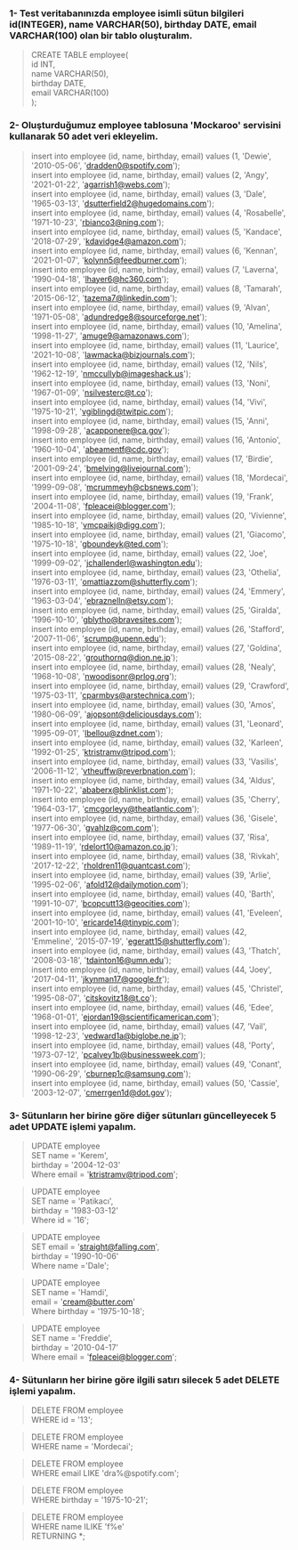 ### 1- Test veritabanınızda employee isimli sütun bilgileri id(INTEGER), name VARCHAR(50), birthday DATE, email VARCHAR(100) olan bir tablo oluşturalım.
> CREATE TABLE employee(<br>
	id INT,<br>
	name VARCHAR(50),<br>
	birthday DATE,<br>
	email VARCHAR(100)<br>
);
### 2- Oluşturduğumuz employee tablosuna 'Mockaroo' servisini kullanarak 50 adet veri ekleyelim.
>insert into employee (id, name, birthday, email) values (1, 'Dewie', '2010-05-06', 'dradden0@spotify.com');<br>
insert into employee (id, name, birthday, email) values (2, 'Angy', '2021-01-22', 'agarrish1@webs.com');<br>
insert into employee (id, name, birthday, email) values (3, 'Dale', '1965-03-13', 'dsutterfield2@hugedomains.com');<br>
insert into employee (id, name, birthday, email) values (4, 'Rosabelle', '1971-10-23', 'rbianco3@ning.com');<br>
insert into employee (id, name, birthday, email) values (5, 'Kandace', '2018-07-29', 'kdavidge4@amazon.com');<br>
insert into employee (id, name, birthday, email) values (6, 'Kennan', '2021-01-07', 'kolynn5@feedburner.com');<br>
insert into employee (id, name, birthday, email) values (7, 'Laverna', '1990-04-18', 'lhayer6@hc360.com');<br>
insert into employee (id, name, birthday, email) values (8, 'Tamarah', '2015-06-12', 'tazema7@linkedin.com');<br>
insert into employee (id, name, birthday, email) values (9, 'Alvan', '1971-05-08', 'adundredge8@sourceforge.net');<br>
insert into employee (id, name, birthday, email) values (10, 'Amelina', '1998-11-27', 'amuge9@amazonaws.com');<br>
insert into employee (id, name, birthday, email) values (11, 'Laurice', '2021-10-08', 'lawmacka@bizjournals.com');<br>
insert into employee (id, name, birthday, email) values (12, 'Nils', '1962-12-19', 'nmccullyb@imageshack.us');<br>
insert into employee (id, name, birthday, email) values (13, 'Noni', '1967-01-09', 'nsilvesterc@t.co');<br>
insert into employee (id, name, birthday, email) values (14, 'Vivi', '1975-10-21', 'vgiblingd@twitpic.com');<br>
insert into employee (id, name, birthday, email) values (15, 'Anni', '1998-09-28', 'acapponere@ca.gov');<br>
insert into employee (id, name, birthday, email) values (16, 'Antonio', '1960-10-04', 'abeamentf@cdc.gov');<br>
insert into employee (id, name, birthday, email) values (17, 'Birdie', '2001-09-24', 'bmelving@livejournal.com');<br>
insert into employee (id, name, birthday, email) values (18, 'Mordecai', '1999-09-08', 'mcrummeyh@cbsnews.com');<br>
insert into employee (id, name, birthday, email) values (19, 'Frank', '2004-11-08', 'fpleacei@blogger.com');<br>
insert into employee (id, name, birthday, email) values (20, 'Vivienne', '1985-10-18', 'vmcpaikj@digg.com');<br>
insert into employee (id, name, birthday, email) values (21, 'Giacomo', '1975-10-18', 'gboundeyk@ted.com');<br>
insert into employee (id, name, birthday, email) values (22, 'Joe', '1999-09-02', 'jchallenderl@washington.edu');<br>
insert into employee (id, name, birthday, email) values (23, 'Othelia', '1976-03-11', 'omattiazzom@shutterfly.com');<br>
insert into employee (id, name, birthday, email) values (24, 'Emmery', '1963-03-04', 'ebraznelln@etsy.com');<br>
insert into employee (id, name, birthday, email) values (25, 'Giralda', '1996-10-10', 'gblytho@bravesites.com');<br>
insert into employee (id, name, birthday, email) values (26, 'Stafford', '2007-11-06', 'scrump@upenn.edu');<br>
insert into employee (id, name, birthday, email) values (27, 'Goldina', '2015-08-22', 'grouthornq@dion.ne.jp');<br>
insert into employee (id, name, birthday, email) values (28, 'Nealy', '1968-10-08', 'nwoodisonr@prlog.org');<br>
insert into employee (id, name, birthday, email) values (29, 'Crawford', '1975-03-11', 'cparmbys@arstechnica.com');<br>
insert into employee (id, name, birthday, email) values (30, 'Amos', '1980-06-09', 'ajopsont@deliciousdays.com');<br>
insert into employee (id, name, birthday, email) values (31, 'Leonard', '1995-09-01', 'lbellou@zdnet.com');<br>
insert into employee (id, name, birthday, email) values (32, 'Karleen', '1992-01-25', 'ktristramv@tripod.com');<br>
insert into employee (id, name, birthday, email) values (33, 'Vasilis', '2006-11-12', 'vtheuffw@reverbnation.com');<br>
insert into employee (id, name, birthday, email) values (34, 'Aldus', '1971-10-22', 'ababerx@blinklist.com');<br>
insert into employee (id, name, birthday, email) values (35, 'Cherry', '1964-03-17', 'cmcgorleyy@theatlantic.com');<br>
insert into employee (id, name, birthday, email) values (36, 'Gisele', '1977-06-30', 'gvahlz@com.com');<br>
insert into employee (id, name, birthday, email) values (37, 'Risa', '1989-11-19', 'rdelort10@amazon.co.jp');<br>
insert into employee (id, name, birthday, email) values (38, 'Rivkah', '2017-12-22', 'rholdren11@quantcast.com');<br>
insert into employee (id, name, birthday, email) values (39, 'Arlie', '1995-02-06', 'afold12@dailymotion.com');<br>
insert into employee (id, name, birthday, email) values (40, 'Barth', '1991-10-07', 'bcopcutt13@geocities.com');<br>
insert into employee (id, name, birthday, email) values (41, 'Eveleen', '2001-10-10', 'ericarde14@tinypic.com');<br>
insert into employee (id, name, birthday, email) values (42, 'Emmeline', '2015-07-19', 'egeratt15@shutterfly.com');<br>
insert into employee (id, name, birthday, email) values (43, 'Thatch', '2008-03-18', 'tdainton16@umn.edu');<br>
insert into employee (id, name, birthday, email) values (44, 'Joey', '2017-04-11', 'jkynman17@google.fr');<br>
insert into employee (id, name, birthday, email) values (45, 'Christel', '1995-08-07', 'citskovitz18@t.co');<br>
insert into employee (id, name, birthday, email) values (46, 'Edee', '1968-01-01', 'ejordan19@scientificamerican.com');<br>
insert into employee (id, name, birthday, email) values (47, 'Vail', '1998-12-23', 'vedward1a@biglobe.ne.jp');<br>
insert into employee (id, name, birthday, email) values (48, 'Porty', '1973-07-12', 'pcalvey1b@businessweek.com');<br>
insert into employee (id, name, birthday, email) values (49, 'Conant', '1990-06-29', 'cburnep1c@samsung.com');<br>
insert into employee (id, name, birthday, email) values (50, 'Cassie', '2003-12-07', 'cmerrgen1d@dot.gov');
### 3- Sütunların her birine göre diğer sütunları güncelleyecek 5 adet UPDATE işlemi yapalım.
>UPDATE employee<br>
SET name = 'Kerem',<br>
	  birthday = '2004-12-03'<br>
Where email = 'ktristramv@tripod.com';<br>

>UPDATE employee<br>
SET name = 'Patikacı',<br>
	birthday = '1983-03-12'<br>
Where id = '16';

>UPDATE employee<br>
SET email = 'straight@falling.com',<br>
	birthday = '1990-10-06'<br>
Where name ='Dale';

>UPDATE employee<br>
SET name = 'Hamdi',<br>
	email = 'cream@butter.com'<br>
Where birthday = '1975-10-18';

>UPDATE employee<br>
SET name = 'Freddie',<br>
	birthday = '2010-04-17'<br>
Where email = 'fpleacei@blogger.com';

### 4- Sütunların her birine göre ilgili satırı silecek 5 adet DELETE işlemi yapalım.
>DELETE FROM employee<br>
WHERE id = '13';

>DELETE FROM employee<br>
WHERE name = 'Mordecai';

>DELETE FROM employee<br>
WHERE email LIKE 'dra%@spotify.com';

>DELETE FROM employee<br>
WHERE birthday = '1975-10-21';

>DELETE FROM employee<br>
WHERE name ILIKE 'f%e'<br>
RETURNING *;
